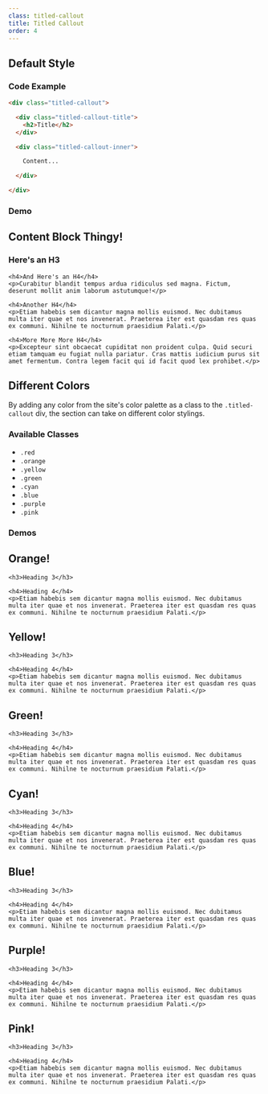 ```yaml
---
class: titled-callout
title: Titled Callout
order: 4
---
```

## Default Style

### Code Example

```html
<div class="titled-callout">

  <div class="titled-callout-title">
    <h2>Title</h2>
  </div>

  <div class="titled-callout-inner">

    Content...

  </div>

</div>
```

### Demo

<div class="titled-callout">

  <div class="titled-callout-title">
    <h2>Content Block Thingy!</h2>
  </div>

  <div class="titled-callout-inner">
    <h3>Here's an H3</h3>

    <h4>And Here's an H4</h4>
    <p>Curabitur blandit tempus ardua ridiculus sed magna. Fictum, deserunt mollit anim laborum astutumque!</p>

    <h4>Another H4</h4>
    <p>Etiam habebis sem dicantur magna mollis euismod. Nec dubitamus multa iter quae et nos invenerat. Praeterea iter est quasdam res quas ex communi. Nihilne te nocturnum praesidium Palati.</p>

    <h4>More More More H4</h4>
    <p>Excepteur sint obcaecat cupiditat non proident culpa. Quid securi etiam tamquam eu fugiat nulla pariatur. Cras mattis iudicium purus sit amet fermentum. Contra legem facit qui id facit quod lex prohibet.</p>
  </div>

</div>

## Different Colors

By adding any color from the site's color palette as a class to the `.titled-callout` div,
the section can take on different color stylings.

### Available Classes

- `.red`
- `.orange`
- `.yellow`
- `.green`
- `.cyan`
- `.blue`
- `.purple`
- `.pink`

### Demos

<div class="titled-callout orange">

  <div class="titled-callout-title">
    <h2>Orange!</h2>
  </div>

  <div class="titled-callout-inner">

    <h3>Heading 3</h3>

    <h4>Heading 4</h4>
    <p>Etiam habebis sem dicantur magna mollis euismod. Nec dubitamus multa iter quae et nos invenerat. Praeterea iter est quasdam res quas ex communi. Nihilne te nocturnum praesidium Palati.</p>

  </div>

</div>

<div class="titled-callout yellow">

  <div class="titled-callout-title">
    <h2>Yellow!</h2>
  </div>

  <div class="titled-callout-inner">

    <h3>Heading 3</h3>

    <h4>Heading 4</h4>
    <p>Etiam habebis sem dicantur magna mollis euismod. Nec dubitamus multa iter quae et nos invenerat. Praeterea iter est quasdam res quas ex communi. Nihilne te nocturnum praesidium Palati.</p>

  </div>

</div>

<div class="titled-callout green">

  <div class="titled-callout-title">
    <h2>Green!</h2>
  </div>

  <div class="titled-callout-inner">

    <h3>Heading 3</h3>

    <h4>Heading 4</h4>
    <p>Etiam habebis sem dicantur magna mollis euismod. Nec dubitamus multa iter quae et nos invenerat. Praeterea iter est quasdam res quas ex communi. Nihilne te nocturnum praesidium Palati.</p>

  </div>

</div>

<div class="titled-callout cyan">

  <div class="titled-callout-title">
    <h2>Cyan!</h2>
  </div>

  <div class="titled-callout-inner">

    <h3>Heading 3</h3>

    <h4>Heading 4</h4>
    <p>Etiam habebis sem dicantur magna mollis euismod. Nec dubitamus multa iter quae et nos invenerat. Praeterea iter est quasdam res quas ex communi. Nihilne te nocturnum praesidium Palati.</p>

  </div>

</div>

<div class="titled-callout blue">

  <div class="titled-callout-title">
    <h2>Blue!</h2>
  </div>

  <div class="titled-callout-inner">

    <h3>Heading 3</h3>

    <h4>Heading 4</h4>
    <p>Etiam habebis sem dicantur magna mollis euismod. Nec dubitamus multa iter quae et nos invenerat. Praeterea iter est quasdam res quas ex communi. Nihilne te nocturnum praesidium Palati.</p>

  </div>

</div>

<div class="titled-callout purple">

  <div class="titled-callout-title">
    <h2>Purple!</h2>
  </div>

  <div class="titled-callout-inner">

    <h3>Heading 3</h3>

    <h4>Heading 4</h4>
    <p>Etiam habebis sem dicantur magna mollis euismod. Nec dubitamus multa iter quae et nos invenerat. Praeterea iter est quasdam res quas ex communi. Nihilne te nocturnum praesidium Palati.</p>

  </div>

</div>

<div class="titled-callout pink">

  <div class="titled-callout-title">
    <h2>Pink!</h2>
  </div>

  <div class="titled-callout-inner">

    <h3>Heading 3</h3>

    <h4>Heading 4</h4>
    <p>Etiam habebis sem dicantur magna mollis euismod. Nec dubitamus multa iter quae et nos invenerat. Praeterea iter est quasdam res quas ex communi. Nihilne te nocturnum praesidium Palati.</p>

  </div>

</div>
